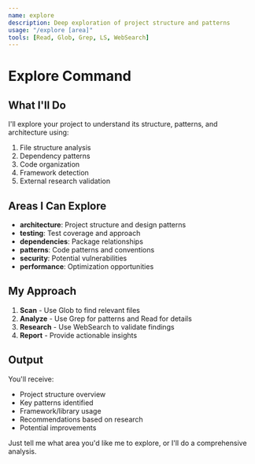 ```yaml
---
name: explore
description: Deep exploration of project structure and patterns
usage: "/explore [area]"
tools: [Read, Glob, Grep, LS, WebSearch]
---
```


# Explore Command

## What I'll Do

I'll explore your project to understand its structure, patterns, and architecture using:
1. File structure analysis
2. Dependency patterns
3. Code organization
4. Framework detection
5. External research validation

## Areas I Can Explore

- **architecture**: Project structure and design patterns
- **testing**: Test coverage and approach
- **dependencies**: Package relationships
- **patterns**: Code patterns and conventions
- **security**: Potential vulnerabilities
- **performance**: Optimization opportunities

## My Approach

1. **Scan** - Use Glob to find relevant files
2. **Analyze** - Use Grep for patterns and Read for details
3. **Research** - Use WebSearch to validate findings
4. **Report** - Provide actionable insights

## Output

You'll receive:
- Project structure overview
- Key patterns identified
- Framework/library usage
- Recommendations based on research
- Potential improvements

Just tell me what area you'd like me to explore, or I'll do a comprehensive analysis.